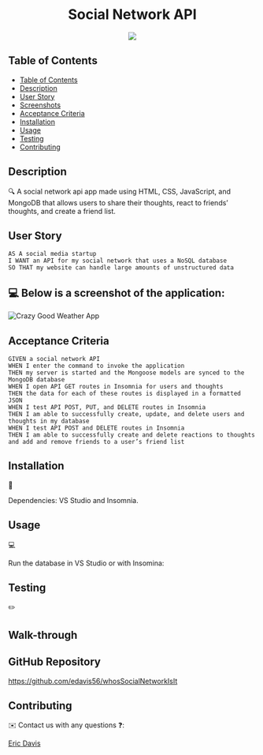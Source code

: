 <h1 align="center"> Social Network API </h1>

<p align="center">
    <img src="https://img.shields.io/badge/javascript-yellow" />
</p>

## Table of Contents

- [Table of Contents](#table-of-contents)
- [Description](#description)
- [User Story](#user-story)
- [Screenshots](#screenshots)
- [Acceptance Criteria](#acceptance-criteria)
- [Installation](#installation)
- [Usage](#usage)
- [Testing](#testing)
- [Contributing](#contributing)

## Description

🔍 A social network api app made using HTML, CSS, JavaScript, and MongoDB that allows users to share their thoughts, react to friends’ thoughts, and create a friend list.

## User Story

```
AS A social media startup
I WANT an API for my social network that uses a NoSQL database
SO THAT my website can handle large amounts of unstructured data
```

## 💻 Below is a screenshot of the application:

![Crazy Good Weather App](/2022-03-30_22-16-37.jpg)

## Acceptance Criteria

```
GIVEN a social network API
WHEN I enter the command to invoke the application
THEN my server is started and the Mongoose models are synced to the MongoDB database
WHEN I open API GET routes in Insomnia for users and thoughts
THEN the data for each of these routes is displayed in a formatted JSON
WHEN I test API POST, PUT, and DELETE routes in Insomnia
THEN I am able to successfully create, update, and delete users and thoughts in my database
WHEN I test API POST and DELETE routes in Insomnia
THEN I am able to successfully create and delete reactions to thoughts and add and remove friends to a user’s friend list
```

## Installation

💾

Dependencies: VS Studio and Insomnia.

## Usage

💻

Run the database in VS Studio or with Insomina:

## Testing

✏️

## Walk-through

## GitHub Repository

https://github.com/edavis56/whosSocialNetworkIsIt

## Contributing

✉️ Contact us with any questions ❓:

[Eric Davis](https://github.com/edavis56)
